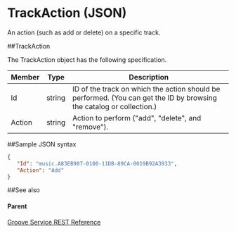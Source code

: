 # TrackAction (JSON)        

An action (such as add or delete) on a specific track. 

##TrackAction


The TrackAction object has the following specification.

| **Member** | **Type** | **Description**                                                                                                      |
|------------|----------|----------------------------------------------------------------------------------------------------------------------|
| Id         | string   | ID of the track on which the action should be performed. (You can get the ID by browsing the catalog or collection.) |
| Action     | string   | Action to perform ("add", "delete", and "remove").                                                                   |

##Sample JSON syntax
```json
{
   "Id": "music.A83EB907-0100-11DB-89CA-0019B92A3933",
   "Action": "Add"
}
```
##See also


#### Parent  

[Groove Service REST Reference](Groove-Service-REST-Reference.md)

